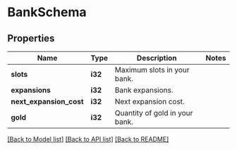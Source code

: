 # BankSchema

## Properties

Name | Type | Description | Notes
------------ | ------------- | ------------- | -------------
**slots** | **i32** | Maximum slots in your bank. | 
**expansions** | **i32** | Bank expansions. | 
**next_expansion_cost** | **i32** | Next expansion cost. | 
**gold** | **i32** | Quantity of gold in your bank. | 

[[Back to Model list]](../README.md#documentation-for-models) [[Back to API list]](../README.md#documentation-for-api-endpoints) [[Back to README]](../README.md)


